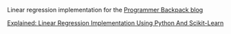 Linear regression implementation for the [Programmer Backpack blog](https://www.programmerbackpack.com)

[Explained: Linear Regression Implementation Using Python And Scikit-Learn](https://programmerbackpack.com/explained-linear-regression-implementation-using-python-and-scikit-learn/)